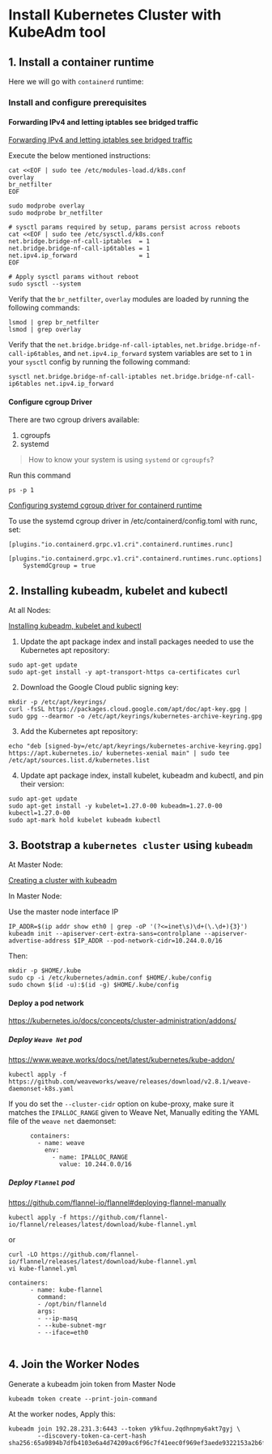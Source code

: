 # Install Kubernetes Cluster with KubeAdm tool

## 1. Install a container runtime
Here we will go with `containerd` runtime:

### Install and configure prerequisites
#### Forwarding IPv4 and letting iptables see bridged traffic
[Forwarding IPv4 and letting iptables see bridged traffic](https://kubernetes.io/docs/setup/production-environment/container-runtimes/#forwarding-ipv4-and-letting-iptables-see-bridged-traffic)

Execute the below mentioned instructions:
```
cat <<EOF | sudo tee /etc/modules-load.d/k8s.conf
overlay
br_netfilter
EOF

sudo modprobe overlay
sudo modprobe br_netfilter

# sysctl params required by setup, params persist across reboots
cat <<EOF | sudo tee /etc/sysctl.d/k8s.conf
net.bridge.bridge-nf-call-iptables  = 1
net.bridge.bridge-nf-call-ip6tables = 1
net.ipv4.ip_forward                 = 1
EOF

# Apply sysctl params without reboot
sudo sysctl --system
```
Verify that the `br_netfilter`, `overlay` modules are loaded by running the following commands:
```
lsmod | grep br_netfilter
lsmod | grep overlay
```
Verify that the `net.bridge.bridge-nf-call-iptables`, `net.bridge.bridge-nf-call-ip6tables`, and `net.ipv4.ip_forward` system variables are set to `1` in your `sysctl` config by running the following command:
```
sysctl net.bridge.bridge-nf-call-iptables net.bridge.bridge-nf-call-ip6tables net.ipv4.ip_forward
```
#### Configure cgroup Driver

There are two cgroup drivers available:
1. cgroupfs
2. systemd

> How to know your system is using `systemd` or `cgroupfs`?

Run this command
```
ps -p 1
```

[Configuring systemd cgroup driver for containerd runtime](https://kubernetes.io/docs/setup/production-environment/container-runtimes/#containerd-systemd)

To use the systemd cgroup driver in /etc/containerd/config.toml with runc, set:
```
[plugins."io.containerd.grpc.v1.cri".containerd.runtimes.runc]
  [plugins."io.containerd.grpc.v1.cri".containerd.runtimes.runc.options]
    SystemdCgroup = true
```


## 2. Installing kubeadm, kubelet and kubectl
At all Nodes: 

[Installing kubeadm, kubelet and kubectl](https://kubernetes.io/docs/setup/production-environment/tools/kubeadm/install-kubeadm/#installing-kubeadm-kubelet-and-kubectl)

1. Update the apt package index and install packages needed to use the Kubernetes apt repository:
```
sudo apt-get update
sudo apt-get install -y apt-transport-https ca-certificates curl

```
2. Download the Google Cloud public signing key:
```
mkdir -p /etc/apt/keyrings/
curl -fsSL https://packages.cloud.google.com/apt/doc/apt-key.gpg | sudo gpg --dearmor -o /etc/apt/keyrings/kubernetes-archive-keyring.gpg

```
3. Add the Kubernetes apt repository:
```
echo "deb [signed-by=/etc/apt/keyrings/kubernetes-archive-keyring.gpg] https://apt.kubernetes.io/ kubernetes-xenial main" | sudo tee /etc/apt/sources.list.d/kubernetes.list

```
4. Update apt package index, install kubelet, kubeadm and kubectl, and pin their version:
```
sudo apt-get update
sudo apt-get install -y kubelet=1.27.0-00 kubeadm=1.27.0-00 kubectl=1.27.0-00
sudo apt-mark hold kubelet kubeadm kubectl
```

## 3. Bootstrap a `kubernetes cluster` using `kubeadm`


At Master Node:

[Creating a cluster with kubeadm](https://kubernetes.io/docs/setup/production-environment/tools/kubeadm/create-cluster-kubeadm/)

In Master Node:

Use the master node interface IP
```
IP_ADDR=$(ip addr show eth0 | grep -oP '(?<=inet\s)\d+(\.\d+){3}')
kubeadm init --apiserver-cert-extra-sans=controlplane --apiserver-advertise-address $IP_ADDR --pod-network-cidr=10.244.0.0/16
```
Then: 
```
mkdir -p $HOME/.kube
sudo cp -i /etc/kubernetes/admin.conf $HOME/.kube/config
sudo chown $(id -u):$(id -g) $HOME/.kube/config
```

#### Deploy a pod network

https://kubernetes.io/docs/concepts/cluster-administration/addons/

##### Deploy `Weave Net` pod

https://www.weave.works/docs/net/latest/kubernetes/kube-addon/

```
kubectl apply -f https://github.com/weaveworks/weave/releases/download/v2.8.1/weave-daemonset-k8s.yaml
```


If you do set the `--cluster-cidr` option on kube-proxy, make sure it matches the `IPALLOC_RANGE` given to Weave Net, Manually editing the YAML file of the `weave net` daemonset:
```
      containers:
        - name: weave
          env:
            - name: IPALLOC_RANGE
              value: 10.244.0.0/16
```

##### Deploy `Flannel` pod
https://github.com/flannel-io/flannel#deploying-flannel-manually

```
kubectl apply -f https://github.com/flannel-io/flannel/releases/latest/download/kube-flannel.yml
```
or
```
curl -LO https://github.com/flannel-io/flannel/releases/latest/download/kube-flannel.yml
vi kube-flannel.yml
```

```
containers:
      - name: kube-flannel
        command:
        - /opt/bin/flanneld
        args:
        - --ip-masq
        - --kube-subnet-mgr
        - --iface=eth0
        
```

## 4. Join the Worker Nodes
Generate a kubeadm join token from Master Node
```
kubeadm token create --print-join-command
```
At the worker nodes, Apply this:
```
kubeadm join 192.28.231.3:6443 --token y9kfuu.2qdhnpmy6akt7gyj \
        --discovery-token-ca-cert-hash sha256:65a9894b7dfb4103e6a4d74209ac6f96c7f41eec0f969ef3aede9322153a2b6f
```
